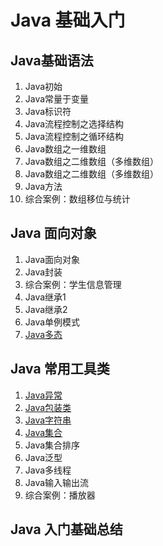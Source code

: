 # Java 基础入门

## Java基础语法

1. Java初始
2. Java常量于变量
3. Java标识符
4. Java流程控制之选择结构
5. Java流程控制之循环结构
6. Java数组之一维数组
7. Java数组之二维数组（多维数组）
8. Java数组之二维数组（多维数组）
9. Java方法
10. 综合案例：数组移位与统计

## Java 面向对象

1. Java面向对象
2. Java封装
3. 综合案例：学生信息管理
4. Java继承1
5. Java继承2
6. Java单例模式
7. [Java多态](./polymorphism.md)

## Java 常用工具类 

1. [Java异常](./exception.md)
2. [Java包装类](./pack.md)
3. [Java字符串](./string.md)
4. [Java集合](./gather.md)
5. Java集合排序
6. Java泛型
7. Java多线程
8. Java输入输出流
9. 综合案例：播放器

## Java 入门基础总结
